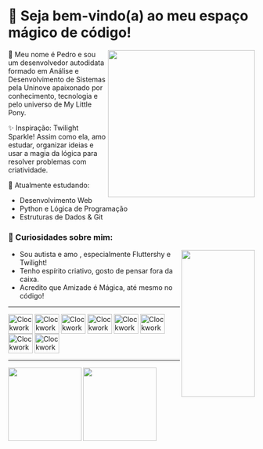 # 💜 Seja bem-vindo(a) ao meu espaço mágico de código!

<div style="display: inline_block">
<img align="right" height="300" width="300" src="https://i.imgur.com/9OHgMd9.png">
</div>
🦄 Meu nome é Pedro e sou um desenvolvedor autodidata formado em Análise e Desenvolvimento de Sistemas pela Uninove apaixonado por conhecimento, tecnologia e pelo universo de My Little Pony.

✨ Inspiração: Twilight Sparkle! Assim como ela, amo estudar, organizar ideias e usar a magia da lógica para resolver problemas com criatividade.

🧠 Atualmente estudando:
- Desenvolvimento Web
- Python e Lógica de Programação
- Estruturas de Dados & Git

### 🧩 Curiosidades sobre mim:
<div style="display: inline_block">
<img align="right" height="300" width="150" src="https://i.imgur.com/MDHbPEO.png">
</div>

- Sou autista e amo , especialmente Fluttershy e Twilight!
- Tenho espírito criativo, gosto de pensar fora da caixa.
- Acredito que Amizade é Mágica, até mesmo no código!

<hr></hr>
<div style="display: inline_block">
<img align="center" alt="ClockworkShy-HTML5" height="40" width="50" src="https://cdn.jsdelivr.net/gh/devicons/devicon/icons/html5/html5-original.svg">
<img align="center" alt="ClockworkShy-CSS3" height="40" width="50" src="https://cdn.jsdelivr.net/gh/devicons/devicon/icons/css3/css3-original.svg">
<img align="center" alt="ClockworkShy-JS" height="40" width="50" src="https://cdn.jsdelivr.net/gh/devicons/devicon/icons/javascript/javascript-original.svg">
<img align="center" alt="ClockworkShy-Python" height="40" width="50" src="https://cdn.jsdelivr.net/gh/devicons/devicon/icons/python/python-original.svg">
<img align="center" alt="ClockworkShy-JAVA" height="40" width="50" src="https://cdn.jsdelivr.net/gh/devicons/devicon/icons/java/java-original.svg">
<img align="center" alt="ClockworkShy-CS" height="40" width="50" src="https://cdn.jsdelivr.net/gh/devicons/devicon@latest/icons/csharp/csharp-original.svg">
<img align="center" alt="ClockworkShy-MYSQL" height="40" width="50" src="https://cdn.jsdelivr.net/gh/devicons/devicon/icons/mysql/mysql-original.svg">
<img align="center" alt="ClockworkShy-GIT" height="40" width="50" src="https://cdn.jsdelivr.net/gh/devicons/devicon/icons/git/git-original.svg">
</div>
<hr></hr>
  <div>
  <a href="https://github.com/ClockworkShy">
  <img align="left" height="150em" src="https://github-readme-stats.vercel.app/api?username=ClockworkShy&show_icons=true&theme=tokyonight&include_all_commits=true&count_private="true"/>
  <img align="left" height="150em" src="https://github-readme-stats.vercel.app/api/top-langs/?username=ClockworkShy&layout=compact&langs_count=16&theme=tokyonight">
</div>
